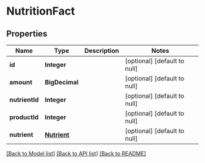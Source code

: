 # NutritionFact
## Properties

| Name | Type | Description | Notes |
|------------ | ------------- | ------------- | -------------|
| **id** | **Integer** |  | [optional] [default to null] |
| **amount** | **BigDecimal** |  | [optional] [default to null] |
| **nutrientId** | **Integer** |  | [optional] [default to null] |
| **productId** | **Integer** |  | [optional] [default to null] |
| **nutrient** | [**Nutrient**](Nutrient.md) |  | [optional] [default to null] |

[[Back to Model list]](../README.md#documentation-for-models) [[Back to API list]](../README.md#documentation-for-api-endpoints) [[Back to README]](../README.md)

